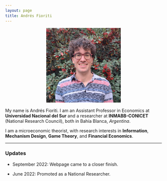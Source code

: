 ```yaml
---
layout: page
title: Andrés Fioriti
---
```

<p align="center">
  <img width="240" height="240" src="/static/img/Foto-Fioriti-Pagina.jpg">
</p>

My name is Andrés Fioriti. I am an Assistant Professor in Economics at **Universidad Nacional del Sur** and a researcher at 
**INMABB-CONICET** (National Research Council), both in Bahía Blanca, _Argentina_.

I am a microeconomic theorist, with research interests in **Information**, **Mechanism Design**, **Game Theory**, and **Financial Economics**.

***

### Updates

- September 2022: Webpage came to a closer finish.

- June 2022: Promoted as a National Researcher.


